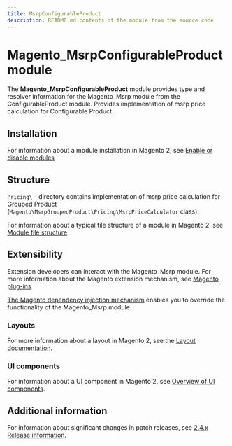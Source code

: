 ```yaml
---
title: MsrpConfigurableProduct
description: README.md contents of the module from the source code
---
```


# Magento_MsrpConfigurableProduct module

The **Magento_MsrpConfigurableProduct** module provides type and resolver information for the Magento_Msrp module from the ConfigurableProduct module.
Provides implementation of msrp price calculation for Configurable Product.

## Installation

For information about a module installation in Magento 2, see [Enable or disable modules](https://devdocs.magento.com/guides/v2.4/install-gde/install/cli/install-cli-subcommands-enable.html)

## Structure

`Pricing\` - directory contains implementation of msrp price calculation
for Grouped Product (`Magento\MsrpGroupedProduct\Pricing\MsrpPriceCalculator` class).

For information about a typical file structure of a module in Magento 2,
 see [Module file structure](https://devdocs.magento.com/guides/v2.4/extension-dev-guide/build/module-file-structure.html#module-file-structure).

## Extensibility

 Extension developers can interact with the Magento_Msrp module. For more information about the Magento extension mechanism, see [Magento plug-ins](https://devdocs.magento.com/guides/v2.4/extension-dev-guide/plugins.html).

[The Magento dependency injection mechanism](https://devdocs.magento.com/guides/v2.4/extension-dev-guide/depend-inj.html) enables you to override the functionality of the Magento_Msrp module.

### Layouts

For more information about a layout in Magento 2, see the [Layout documentation](http://devdocs.magento.com/guides/v2.3/frontend-dev-guide/layouts/layout-overview.html).

### UI components

For information about a UI component in Magento 2, see [Overview of UI components](http://devdocs.magento.com/guides/v2.3/ui_comp_guide/bk-ui_comps.html).

## Additional information

For information about significant changes in patch releases, see [2.4.x Release information](https://devdocs.magento.com/guides/v2.4/release-notes/bk-release-notes.html).
